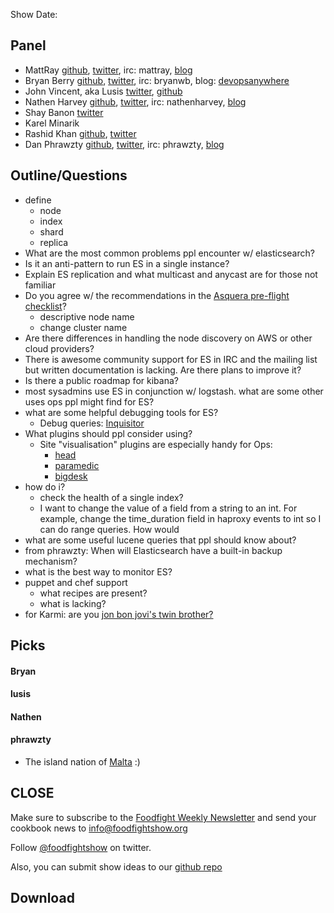 Show Date:  

Panel<a name="panel"></a>
-----

* MattRay [github](http://github.com/mattray), [twitter](http://twitter.com/mattray), irc: mattray, [blog](http://www.leastresistance.net/)
* Bryan Berry [github](http://github.com/bryanwb), [twitter](http://twitter.com/bryanwb), irc: bryanwb, blog: [devopsanywhere](http://devopsanywhere.blogspot.com)
* John Vincent, aka Lusis [twitter](https://twitter.com/#!/lusis), [github](https://github.com/lusis)
* Nathen Harvey [github](http://github.com/nathenharvey),
  [twitter](http://twitter.com/nathenharvey), irc: nathenharvey,
  [blog](http://nathenharvey.com)
* Shay Banon [twitter](https://twitter.com/kimchy)
* Karel Minarik
* Rashid Khan [github](https://github.com/rashidkpc), [twitter](https://twitter.com/rashidkpc)
* Dan Phrawzty [github](https://github.com/phrawzty), [twitter](https://twitter.com/phrawzty), irc: phrawzty, [blog](http://www.dark.ca/)


Outline/Questions
-----------------

* define
   * node
   * index
   * shard
   * replica
* What are the most common problems ppl encounter w/ elasticsearch?
* Is it an anti-pattern to run ES in a single instance?
* Explain ES replication and what multicast and anycast are for those
  not familiar
* Do you agree w/ the recommendations in the
  [Asquera pre-flight checklist](http://asquera.de/opensource/2012/11/25/elasticsearch-pre-flight-checklist/)?
   * descriptive node name
   * change cluster name
* Are there differences in handling the node discovery on AWS or other
  cloud providers?
* There is awesome community support for ES in IRC and the mailing
  list but written documentation is lacking. Are there plans to
  improve it?
* Is there a public roadmap for kibana?
* most sysadmins use ES in conjunction w/ logstash. what are some
  other uses ops ppl might find for ES?
* what are some helpful debugging tools for ES?
   * Debug queries: [Inquisitor](https://github.com/polyfractal/elasticsearch-inquisitor)
* What plugins should ppl consider using?
   * Site "visualisation" plugins are especially handy for Ops:
     * [head](http://mobz.github.com/elasticsearch-head/)
     * [paramedic](https://github.com/karmi/elasticsearch-paramedic)
     * [bigdesk](https://github.com/lukas-vlcek/bigdesk)
* how do i?
  * check the health of a single index?
  * I want to change the value of a field from a string to an int. For
    example, change the time_duration field in haproxy events to int so
    I can do range queries. How would
* what are some useful lucene queries that ppl should know about?
* from phrawzty: When will Elasticsearch have a built-in backup mechanism?
* what is the best way to monitor ES?
* puppet and chef support
   * what recipes are present?
   * what is lacking?
* for Karmi: are you [jon bon jovi's twin brother?](http://www.google.com/url?sa=i&source=images&cd=&cad=rja&docid=g86J3WRXEG5_KM&tbnid=pWL2SEyS7w_xtM:&ved=0CAgQjRwwADjzAQ&url=http%3A%2F%2Fwww.listal.com%2Fviewimage%2F893551&ei=K8Y9UZeBFceL4ATJrYHACQ&psig=AFQjCNFRZGf3E_L68ra5jk08lUpn3ltFzA&ust=1363089323414884) 

Picks<a name="picks"></a>
-----

#### Bryan  

#### lusis  

#### Nathen  

#### phrawzty

* The island nation of [Malta](https://en.wikipedia.org/wiki/Malta) :)

CLOSE
-----

Make sure to subscribe to the [Foodfight Weekly Newsletter](http://bit.ly/ffsmail) and send your cookbook
news to info@foodfightshow.org

Follow [@foodfightshow](http://twitter.com/foodfightshow) on twitter.

Also, you can submit show ideas to our [github repo](https://github.com/foodfight/showz)



Download
--------
